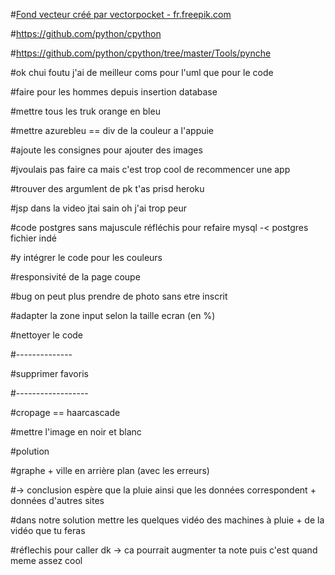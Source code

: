 
#<a href="https://fr.freepik.com/photos-vecteurs-libre/fond">Fond vecteur créé par vectorpocket - fr.freepik.com</a>

#https://github.com/python/cpython

#https://github.com/python/cpython/tree/master/Tools/pynche


#ok chui foutu j'ai de meilleur coms pour l'uml que pour le code

#faire pour les hommes depuis insertion database 

#mettre tous les truk orange en bleu

#mettre azurebleu == div de la couleur a l'appuie

#ajoute les consignes pour ajouter des images

#jvoulais pas faire ca mais c'est trop cool de recommencer une app

#trouver des argumlent de pk t'as prisd heroku

#jsp dans la video jtai sain oh j'ai trop peur

#code postgres sans majuscule réfléchis pour refaire mysql -< postgres fichier indé






#y intégrer le code pour les couleurs

#responsivité de la page coupe

#bug on peut plus prendre de photo sans etre inscrit

#adapter la zone input selon la taille ecran (en %)

#nettoyer le code








#--------------



#supprimer favoris



#------------------





#cropage == haarcascade

#mettre l'image en noir et blanc


















#polution


#graphe + ville en arrière plan (avec les erreurs) 

 #-> conclusion espère que la pluie ainsi que les données correspondent + données d'autres sites
  
#dans notre solution mettre les quelques vidéo des machines à pluie + de la vidéo que tu feras


#réflechis pour caller dk -> ca pourrait augmenter ta note puis c'est quand meme assez cool
